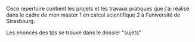 Cece repertoire contient les projets et les travaux pratiques que j'ai réalisé dans le cadre de mon master 1 en calcul scientifique 2 à l'université de Strasbourg.

Les enoncés des tps se trouve dans le dossier "sujets"
